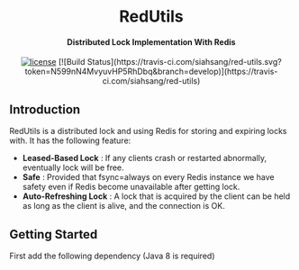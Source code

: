 <h1 align="center"> 
    RedUtils
</h1>  

<h4 align="center">Distributed Lock Implementation With Redis</h4>

<p align="center">
    <a href="http://www.apache.org/licenses/LICENSE-2.0"><img src="https://img.shields.io/badge/license-Apache%20License%202.0-blue.svg?style=flat" alt="license" title=""></a>
    [![Build Status](https://travis-ci.com/siahsang/red-utils.svg?token=N599nN4MvyuvHP5RhDbq&branch=develop)](https://travis-ci.com/siahsang/red-utils)
</p>


## Introduction ##
RedUtils is a distributed lock and using Redis for storing and expiring locks with. It has the following feature:

-  **Leased-Based Lock** : If any clients crash or restarted abnormally, eventually lock will be free. 
-  **Safe** : Provided that fsync=always on every Redis instance we have safety even if Redis become unavailable after getting lock. 
-  **Auto-Refreshing Lock** : A lock that is acquired by the client can be held as long as the client is alive, and the connection is OK. 


## Getting Started ##
First add the following dependency (Java 8 is required)


